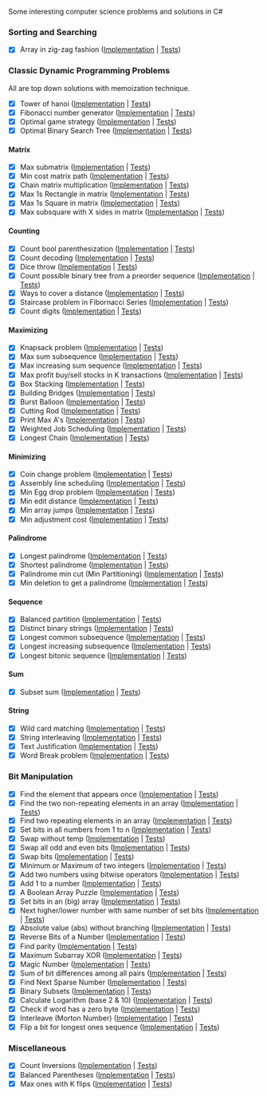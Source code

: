 Some interesting computer science problems and solutions in C#

### Sorting and Searching

- [X] Array in zig-zag fashion ([Implementation](https://github.com/justcoding121/CS-Problems/blob/master/CS.Problems/Sorting/ZigZagOrderer.cs) | [Tests](https://github.com/justcoding121/CS-Problems/blob/master/CS.Problems.Tests/Sorting/ZigZag_Tests.cs))

### Classic Dynamic Programming Problems

All are top down solutions with memoization technique.

- [X] Tower of hanoi ([Implementation](https://github.com/justcoding121/CS-Problems/blob/master/CS.Problems/DynamicProgramming/TowerOfHanoi.cs) | [Tests](https://github.com/justcoding121/CS-Problems/blob/master/CS.Problems.Tests/DynamicProgramming/TowerOfHanoi_Tests.cs))
- [X] Fibonacci number generator ([Implementation](https://github.com/justcoding121/CS-Problems/blob/master/CS.Problems/DynamicProgramming/Fibornacci.cs) | [Tests](https://github.com/justcoding121/CS-Problems/blob/master/CS.Problems.Tests/DynamicProgramming/Fibornacci_Tests.cs))
- [X] Optimal game strategy ([Implementation](https://github.com/justcoding121/CS-Problems/blob/master/CS.Problems/DynamicProgramming/OptimalGameStrategy.cs) | [Tests](https://github.com/justcoding121/CS-Problems/blob/master/CS.Problems.Tests/DynamicProgramming/OptimalGameStrategy_Tests.cs))
- [X] Optimal Binary Search Tree ([Implementation](https://github.com/justcoding121/CS-Problems/blob/master/CS.Problems/DynamicProgramming/OptimalBST.cs) | [Tests](https://github.com/justcoding121/CS-Problems/blob/master/CS.Problems.Tests/DynamicProgramming/OptimalBST_Tests.cs))

#### Matrix

- [X] Max submatrix ([Implementation](https://github.com/justcoding121/CS-Problems/blob/master/CS.Problems/DynamicProgramming/Matrix/MaxSubMatrix.cs) | [Tests](https://github.com/justcoding121/CS-Problems/blob/master/CS.Problems.Tests/DynamicProgramming/Matrix/MaxSubMatrix_Tests.cs))
- [X] Min cost matrix path ([Implementation](https://github.com/justcoding121/CS-Problems/blob/master/CS.Problems/DynamicProgramming/Matrix/MinCostMatrixPath.cs) | [Tests](https://github.com/justcoding121/CS-Problems/blob/master/CS.Problems.Tests/DynamicProgramming/Matrix/MatrixMinCost_Tests.cs))
- [X] Chain matrix multiplication ([Implementation](https://github.com/justcoding121/CS-Problems/blob/master/CS.Problems/DynamicProgramming/Matrix/ChainMultiplication.cs) | [Tests](https://github.com/justcoding121/CS-Problems/blob/master/CS.Problems.Tests/DynamicProgramming/Matrix/ChainMultiplication_Tests.cs))
- [X] Max 1s Rectangle in matrix ([Implementation](https://github.com/justcoding121/CS-Problems/blob/master/CS.Problems/DynamicProgramming/Matrix/Max1sRectangle.cs) | [Tests](https://github.com/justcoding121/CS-Problems/blob/master/CS.Problems.Tests/DynamicProgramming/Matrix/Max1sRectangle_Tests.cs))
- [X] Max 1s Square in matrix ([Implementation](https://github.com/justcoding121/CS-Problems/blob/master/CS.Problems/DynamicProgramming/Matrix/Max1sSquare.cs) | [Tests](https://github.com/justcoding121/CS-Problems/blob/master/CS.Problems.Tests/DynamicProgramming/Matrix/Max1sSquare_Tests.cs))
- [X] Max subsquare with X sides in matrix ([Implementation](https://github.com/justcoding121/CS-Problems/blob/master/CS.Problems/DynamicProgramming/Matrix/MaxXSideSubSquare.cs) | [Tests](https://github.com/justcoding121/CS-Problems/blob/master/CS.Problems.Tests/DynamicProgramming/Matrix/MaxXSideSubSquare_Tests.cs))

#### Counting

- [X] Count bool parenthesization ([Implementation](https://github.com/justcoding121/CS-Problems/blob/master/CS.Problems/DynamicProgramming/Count/CountBoolParenthesization.cs) | [Tests](https://github.com/justcoding121/CS-Problems/blob/master/CS.Problems.Tests/DynamicProgramming/Count/BoolParenthesis_Tests.cs))
- [X] Count decoding ([Implementation](https://github.com/justcoding121/CS-Problems/blob/master/CS.Problems/DynamicProgramming/Count/CountDecodings.cs) | [Tests](https://github.com/justcoding121/CS-Problems/blob/master/CS.Problems.Tests/DynamicProgramming/Count/CountDecodings_Test.cs))
- [X] Dice throw ([Implementation](https://github.com/justcoding121/CS-Problems/blob/master/CS.Problems/DynamicProgramming/Count/DiceThrow.cs) | [Tests](https://github.com/justcoding121/CS-Problems/blob/master/CS.Problems.Tests/DynamicProgramming/Count/DiceThrow_Tests.cs))
- [X] Count possible binary tree from a preorder sequence ([Implementation](https://github.com/justcoding121/CS-Problems/blob/master/CS.Problems/DynamicProgramming/Count/CountBinaryTree.cs) | [Tests](https://github.com/justcoding121/CS-Problems/blob/master/CS.Problems.Tests/DynamicProgramming/Count/CountBinaryTree_Tests.cs))
- [X] Ways to cover a distance ([Implementation](https://github.com/justcoding121/CS-Problems/blob/master/CS.Problems/DynamicProgramming/Count/WaysToCoverDistance.cs) | [Tests](https://github.com/justcoding121/CS-Problems/blob/master/CS.Problems.Tests/DynamicProgramming/Count/WaysToCover_Tests.cs))
- [X] Staircase problem in Fibornacci Series ([Implementation](https://github.com/justcoding121/CS-Problems/blob/master/CS.Problems/DynamicProgramming/Count/StairCaseProblem.cs) | [Tests](https://github.com/justcoding121/CS-Problems/blob/master/CS.Problems.Tests/DynamicProgramming/Count/StairCaseProblem_Tests.cs))
- [X] Count digits ([Implementation](https://github.com/justcoding121/CS-Problems/blob/master/CS.Problems/DynamicProgramming/Count/DigitCounter.cs) | [Tests](https://github.com/justcoding121/CS-Problems/blob/master/CS.Problems.Tests/DynamicProgramming/Count/DigitCounter_Tests.cs))

#### Maximizing

- [X] Knapsack problem ([Implementation](https://github.com/justcoding121/CS-Problems/blob/master/CS.Problems/DynamicProgramming/Maximizing/KnackSackProblems.cs) | [Tests](https://github.com/justcoding121/CS-Problems/blob/master/CS.Problems.Tests/DynamicProgramming/Maximizing/KnackSackProblems_Tests.cs))
- [X] Max sum subsequence ([Implementation](https://github.com/justcoding121/CS-Problems/blob/master/CS.Problems/DynamicProgramming/Maximizing/MaxSumSubSequence.cs) | [Tests](https://github.com/justcoding121/CS-Problems/blob/master/CS.Problems.Tests/DynamicProgramming/Maximizing/MaxSumSequence_Tests.cs))
- [X] Max increasing sum sequence ([Implementation](https://github.com/justcoding121/CS-Problems/blob/master/CS.Problems/DynamicProgramming/Maximizing/MaxSumIncreasingSequence.cs) | [Tests](https://github.com/justcoding121/CS-Problems/blob/master/CS.Problems.Tests/DynamicProgramming/Maximizing/MaxSumIncreasingSequence_Tests.cs))
- [X] Max profit buy/sell stocks in K transactions ([Implementation](https://github.com/justcoding121/CS-Problems/blob/master/CS.Problems/DynamicProgramming/Maximizing/MaxProfitKTransactions.cs) | [Tests](https://github.com/justcoding121/CS-Problems/blob/master/CS.Problems.Tests/DynamicProgramming/Maximizing/MaxProfitKTransactions_Tests.cs))
- [X] Box Stacking ([Implementation](https://github.com/justcoding121/CS-Problems/blob/master/CS.Problems/DynamicProgramming/Maximizing/BoxStacking.cs) | [Tests](https://github.com/justcoding121/CS-Problems/blob/master/CS.Problems.Tests/DynamicProgramming/Maximizing/BoxStacking_Tests.cs))
- [X] Building Bridges ([Implementation](https://github.com/justcoding121/CS-Problems/blob/master/CS.Problems/DynamicProgramming/Maximizing/BuildingBridges.cs) | [Tests](https://github.com/justcoding121/CS-Problems/blob/master/CS.Problems.Tests/DynamicProgramming/Maximizing/BuildingBridges_Tests.cs))
- [X] Burst Balloon ([Implementation](https://github.com/justcoding121/CS-Problems/blob/master/CS.Problems/DynamicProgramming/Maximizing/BurstBalloon.cs) | [Tests](https://github.com/justcoding121/CS-Problems/blob/master/CS.Problems.Tests/DynamicProgramming/Maximizing/BurstBalloon_Tests.cs))
- [X] Cutting Rod ([Implementation](https://github.com/justcoding121/CS-Problems/blob/master/CS.Problems/DynamicProgramming/Maximizing/CuttingRod.cs) | [Tests](https://github.com/justcoding121/CS-Problems/blob/master/CS.Problems.Tests/DynamicProgramming/Maximizing/CuttingRod_Tests.cs))
- [X] Print Max A's ([Implementation](https://github.com/justcoding121/CS-Problems/blob/master/CS.Problems/DynamicProgramming/Maximizing/PrintMaxAs.cs) | [Tests](https://github.com/justcoding121/CS-Problems/blob/master/CS.Problems.Tests/DynamicProgramming/Maximizing/PrintMaxAs_Tests.cs))
- [X] Weighted Job Scheduling ([Implementation](https://github.com/justcoding121/CS-Problems/blob/master/CS.Problems/DynamicProgramming/Maximizing/WeightedJobScheduling.cs) | [Tests](https://github.com/justcoding121/CS-Problems/blob/master/CS.Problems.Tests/DynamicProgramming/Maximizing/WeightedJobScheduling_Tests.cs))
- [X] Longest Chain ([Implementation](https://github.com/justcoding121/CS-Problems/blob/master/CS.Problems/DynamicProgramming/Maximizing/LongestChain.cs) | [Tests](https://github.com/justcoding121/CS-Problems/blob/master/CS.Problems.Tests/DynamicProgramming/Maximizing/LongestChain_Tests.cs))

#### Minimizing

- [X] Coin change problem ([Implementation](https://github.com/justcoding121/CS-Problems/blob/master/CS.Problems/DynamicProgramming/Minimizing/CoinChangeProblems.cs) | [Tests](https://github.com/justcoding121/CS-Problems/blob/master/CS.Problems.Tests/DynamicProgramming/Minimizing/CoinChangeProblems_Tests.cs))
- [X] Assembly line scheduling ([Implementation](https://github.com/justcoding121/CS-Problems/blob/master/CS.Problems/DynamicProgramming/Minimizing/AssemblyLineScheduling.cs) | [Tests](https://github.com/justcoding121/CS-Problems/blob/master/CS.Problems.Tests/DynamicProgramming/Minimizing/AssemblyLineScheduling_Tests.cs))
- [X] Min Egg drop problem ([Implementation](https://github.com/justcoding121/CS-Problems/blob/master/CS.Problems/DynamicProgramming/Minimizing/MinEggDrop.cs) | [Tests](https://github.com/justcoding121/CS-Problems/blob/master/CS.Problems.Tests/DynamicProgramming/Minimizing/MinEggDrop_Tests.cs))
- [X] Min edit distance ([Implementation](https://github.com/justcoding121/CS-Problems/blob/master/CS.Problems/DynamicProgramming/Minimizing/MinEditDistance.cs) | [Tests](https://github.com/justcoding121/CS-Problems/blob/master/CS.Problems.Tests/DynamicProgramming/Minimizing/MinEditDistance_Tests.cs))
- [X] Min array jumps ([Implementation](https://github.com/justcoding121/CS-Problems/blob/master/CS.Problems/DynamicProgramming/Minimizing/MinArrayJumps.cs) | [Tests](https://github.com/justcoding121/CS-Problems/blob/master/CS.Problems.Tests/DynamicProgramming/Minimizing/MinArrayJumps_Tests.cs))
- [X] Min adjustment cost ([Implementation](https://github.com/justcoding121/CS-Problems/blob/master/CS.Problems/DynamicProgramming/Minimizing/MinAdjustmentCost.cs) | [Tests](https://github.com/justcoding121/CS-Problems/blob/master/CS.Problems.Tests/DynamicProgramming/Minimizing/MinAdjustmentCost_Tests.cs))

#### Palindrome

- [X] Longest palindrome ([Implementation](https://github.com/justcoding121/CS-Problems/blob/master/CS.Problems/DynamicProgramming/Palindrome/LongestPalindrome.cs) | [Tests](https://github.com/justcoding121/CS-Problems/blob/master/CS.Problems.Tests/DynamicProgramming/Palindrome/LongestPalindrome_Tests.cs))
- [X] Shortest palindrome ([Implementation](https://github.com/justcoding121/CS-Problems/blob/master/CS.Problems/DynamicProgramming/Palindrome/ShortestPalindrome.cs) | [Tests](https://github.com/justcoding121/CS-Problems/blob/master/CS.Problems.Tests/DynamicProgramming/Palindrome/ShortestPalindrome_Tests.cs))
- [X] Palindrome min cut (Min Partitioning) ([Implementation](https://github.com/justcoding121/CS-Problems/blob/master/CS.Problems/DynamicProgramming/Palindrome/PalindromeMinCut.cs) | [Tests](https://github.com/justcoding121/CS-Problems/blob/master/CS.Problems.Tests/DynamicProgramming/Palindrome/PalindromeMinCut_Tests.cs))
- [X] Min deletion to get a palindrome ([Implementation](https://github.com/justcoding121/CS-Problems/blob/master/CS.Problems/DynamicProgramming/Palindrome/PalindromeMinDeletion.cs) | [Tests](https://github.com/justcoding121/CS-Problems/blob/master/CS.Problems.Tests/DynamicProgramming/Palindrome/PalindromeMinDeletion_Tests.cs))

#### Sequence

- [X] Balanced partition ([Implementation](https://github.com/justcoding121/CS-Problems/blob/master/CS.Problems/DynamicProgramming/Sequence/BalancedPartition.cs) | [Tests](https://github.com/justcoding121/CS-Problems/blob/master/CS.Problems.Tests/DynamicProgramming/Sequence/BalancedPartition_Tests.cs))
- [X] Distinct binary strings ([Implementation](https://github.com/justcoding121/CS-Problems/blob/master/CS.Problems/DynamicProgramming/Sequence/DistinctBinaryString.cs) | [Tests](https://github.com/justcoding121/CS-Problems/blob/master/CS.Problems.Tests/DynamicProgramming/Sequence/DistinctBinaryString_Tests.cs))
- [X] Longest common subsequence  ([Implementation](https://github.com/justcoding121/CS-Problems/blob/master/CS.Problems/DynamicProgramming/Sequence/LongestCommonSubSequence.cs) | [Tests](https://github.com/justcoding121/CS-Problems/blob/master/CS.Problems.Tests/DynamicProgramming/Sequence/LongestCommonSubSequence_Tests.cs))
- [X] Longest increasing subsequence ([Implementation](https://github.com/justcoding121/CS-Problems/blob/master/CS.Problems/DynamicProgramming/Sequence/LongestIncreasingSubSequence.cs) | [Tests](https://github.com/justcoding121/CS-Problems/blob/master/CS.Problems.Tests/DynamicProgramming/Sequence/LongestIncreasingSubSequence_Tests.cs))
- [X] Longest bitonic sequence ([Implementation](https://github.com/justcoding121/CS-Problems/blob/master/CS.Problems/DynamicProgramming/Sequence/LongestBitonicSequence.cs) | [Tests](https://github.com/justcoding121/CS-Problems/blob/master/CS.Problems.Tests/DynamicProgramming/Sequence/LongestBitonicSequence_Tests.cs))

#### Sum

- [X] Subset sum ([Implementation](https://github.com/justcoding121/CS-Problems/blob/master/CS.Problems/DynamicProgramming/Sum/SubSetSum.cs) | [Tests](https://github.com/justcoding121/CS-Problems/blob/master/CS.Problems.Tests/DynamicProgramming/Sum/SubSetSum_Tests.cs))

#### String

- [X] Wild card matching ([Implementation](https://github.com/justcoding121/CS-Problems/blob/master/CS.Problems/DynamicProgramming/String/WildCardMatching.cs) | [Tests](https://github.com/justcoding121/CS-Problems/blob/master/CS.Problems.Tests/DynamicProgramming/String/WildCardMatching_Tests.cs))
- [X] String interleaving ([Implementation](https://github.com/justcoding121/CS-Problems/blob/master/CS.Problems/DynamicProgramming/String/StringInterleaving.cs) | [Tests](https://github.com/justcoding121/CS-Problems/blob/master/CS.Problems.Tests/DynamicProgramming/String/StringInterleaving_Tests.cs))
- [X] Text Justification ([Implementation](https://github.com/justcoding121/CS-Problems/blob/master/CS.Problems/DynamicProgramming/String/TextJustification.cs) | [Tests](https://github.com/justcoding121/CS-Problems/blob/master/CS.Problems.Tests/DynamicProgramming/String/TextJustification_Tests.cs))
- [X] Word Break problem ([Implementation](https://github.com/justcoding121/CS-Problems/blob/master/CS.Problems/DynamicProgramming/String/WordBreakProblem.cs) | [Tests](https://github.com/justcoding121/CS-Problems/blob/master/CS.Problems.Tests/DynamicProgramming/String/WordBreak_Tests.cs))

### Bit Manipulation

- [X] Find the element that appears once ([Implementation](https://github.com/justcoding121/CS-Problems/blob/master/CS.Problems/BitHacks/FindUniqueElement.cs) | [Tests](https://github.com/justcoding121/CS-Problems/blob/master/CS.Problems.Tests/BitHacks/FindUniqueElement_Tests.cs))
- [X] Find the two non-repeating elements in an array ([Implementation](https://github.com/justcoding121/CS-Problems/blob/master/CS.Problems/BitHacks/TwoNonRepeatingNums.cs) | [Tests](https://github.com/justcoding121/CS-Problems/blob/master/CS.Problems.Tests/BitHacks/TwoNonRepeatingNums_Tests.cs))
- [X] Find two repeating elements in an array ([Implementation](https://github.com/justcoding121/CS-Problems/blob/master/CS.Problems/BitHacks/TwoRepeatingNums.cs) | [Tests](https://github.com/justcoding121/CS-Problems/blob/master/CS.Problems.Tests/BitHacks/TwoRepeatingNums_Tests.cs))
- [X] Set bits in all numbers from 1 to n ([Implementation](https://github.com/justcoding121/CS-Problems/blob/master/CS.Problems/BitHacks/SetBits.cs) | [Tests](https://github.com/justcoding121/CS-Problems/blob/master/CS.Problems.Tests/BitHacks/SetBits_Tests.cs))
- [X] Swap without temp ([Implementation](https://github.com/justcoding121/CS-Problems/blob/master/CS.Problems/BitHacks/SwapWithoutTemp.cs) | [Tests](https://github.com/justcoding121/CS-Problems/blob/master/CS.Problems.Tests/BitHacks/SwapWithoutTemp_Tests.cs))
- [X] Swap all odd and even bits ([Implementation](https://github.com/justcoding121/CS-Problems/blob/master/CS.Problems/BitHacks/SwapOddEvenBits.cs) | [Tests](https://github.com/justcoding121/CS-Problems/blob/master/CS.Problems.Tests/BitHacks/SwapBits_Tests.cs))
- [X] Swap bits ([Implementation](https://github.com/justcoding121/CS-Problems/blob/master/CS.Problems/BitHacks/SwapBits.cs) | [Tests](https://github.com/justcoding121/CS-Problems/blob/master/CS.Problems.Tests/BitHacks/SwapBits_Tests.cs))
- [X] Minimum or Maximum of two integers ([Implementation](https://github.com/justcoding121/CS-Problems/blob/master/CS.Problems/BitHacks/MinMaxOfTwoIntegers.cs) | [Tests](https://github.com/justcoding121/CS-Problems/blob/master/CS.Problems.Tests/BitHacks/MinMaxOfTwoIntegers_Tests.cs))
- [X] Add two numbers using bitwise operators ([Implementation](https://github.com/justcoding121/CS-Problems/blob/master/CS.Problems/BitHacks/AddTwoNumbers.cs) | [Tests](https://github.com/justcoding121/CS-Problems/blob/master/CS.Problems.Tests/BitHacks/AddTwoNumbers_Tests.cs))
- [X] Add 1 to a number ([Implementation](https://github.com/justcoding121/CS-Problems/blob/master/CS.Problems/BitHacks/AddOne.cs) | [Tests](https://github.com/justcoding121/CS-Problems/blob/master/CS.Problems.Tests/BitHacks/AddOne_Tests.cs))
- [X] A Boolean Array Puzzle ([Implementation](https://github.com/justcoding121/CS-Problems/blob/master/CS.Problems/BitHacks/BoolArrayPuzzle.cs) | [Tests](https://github.com/justcoding121/CS-Problems/blob/master/CS.Problems.Tests/BitHacks/BoolArrayPuzzle_Tests.cs))
- [X] Set bits in an (big) array ([Implementation](https://github.com/justcoding121/CS-Problems/blob/master/CS.Problems/BitHacks/SetBitsBigArray.cs) | [Tests](https://github.com/justcoding121/CS-Problems/blob/master/CS.Problems.Tests/BitHacks/SetBitsBigArray_Tests.cs))
- [X] Next higher/lower number with same number of set bits ([Implementation](https://github.com/justcoding121/CS-Problems/blob/master/CS.Problems/BitHacks/NextNumberWithSameSetBits.cs) | [Tests](https://github.com/justcoding121/CS-Problems/blob/master/CS.Problems.Tests/BitHacks/NextNumberWithSameSetBits_Tests.cs))
- [X] Absolute value (abs) without branching ([Implementation](https://github.com/justcoding121/CS-Problems/blob/master/CS.Problems/BitHacks/AbsValue.cs) | [Tests](https://github.com/justcoding121/CS-Problems/blob/master/CS.Problems.Tests/BitHacks/AbsValue_Tests.cs))
- [X] Reverse Bits of a Number ([Implementation](https://github.com/justcoding121/CS-Problems/blob/master/CS.Problems/BitHacks/ReverseBits.cs) | [Tests](https://github.com/justcoding121/CS-Problems/blob/master/CS.Problems.Tests/BitHacks/ReverseBits_Tests.cs))
- [X] Find parity ([Implementation](https://github.com/justcoding121/CS-Problems/blob/master/CS.Problems/BitHacks/ParityFinder.cs) | [Tests](https://github.com/justcoding121/CS-Problems/blob/master/CS.Problems.Tests/BitHacks/ParityFinder_Tests.cs))
- [X] Maximum Subarray XOR ([Implementation](https://github.com/justcoding121/CS-Problems/blob/master/CS.Problems/BitHacks/MaxSubArrayXOR.cs) | [Tests](https://github.com/justcoding121/CS-Problems/blob/master/CS.Problems.Tests/BitHacks/MaxSubArrayXOR_Tests.cs))
- [X] Magic Number ([Implementation](https://github.com/justcoding121/CS-Problems/blob/master/CS.Problems/BitHacks/MagicNumber.cs) | [Tests](https://github.com/justcoding121/CS-Problems/blob/master/CS.Problems.Tests/BitHacks/MagicNumber_Tests.cs))
- [X] Sum of bit differences among all pairs ([Implementation](https://github.com/justcoding121/CS-Problems/blob/master/CS.Problems/BitHacks/SumBitDiff.cs) | [Tests](https://github.com/justcoding121/CS-Problems/blob/master/CS.Problems.Tests/BitHacks/SumBitDiff_Tests.cs))
- [X] Find Next Sparse Number ([Implementation](https://github.com/justcoding121/CS-Problems/blob/master/CS.Problems/BitHacks/NextSparseNumber.cs) | [Tests](https://github.com/justcoding121/CS-Problems/blob/master/CS.Problems.Tests/BitHacks/NextSparseNumber_Tests.cs))
- [X] Binary Subsets ([Implementation](https://github.com/justcoding121/CS-Problems/blob/master/CS.Problems/BitHacks/BinarySubsets.cs) | [Tests](https://github.com/justcoding121/CS-Problems/blob/master/CS.Problems.Tests/BitHacks/BinarySubsets_Tests.cs))
- [X] Calculate Logarithm (base 2 & 10) ([Implementation](https://github.com/justcoding121/CS-Problems/blob/master/CS.Problems/BitHacks/CalcLogarithm.cs) | [Tests](https://github.com/justcoding121/CS-Problems/blob/master/CS.Problems.Tests/BitHacks/CalcLogarithm_Tests.cs))
- [X] Check if word has a zero byte ([Implementation](https://github.com/justcoding121/CS-Problems/blob/master/CS.Problems/BitHacks/CheckWordForZeroByte.cs) | [Tests](https://github.com/justcoding121/CS-Problems/blob/master/CS.Problems.Tests/BitHacks/CheckWordForZeroByte_Tests.cs))
- [X] Interleave (Morton Number) ([Implementation](https://github.com/justcoding121/CS-Problems/blob/master/CS.Problems/BitHacks/InterleaveBits.cs) | [Tests](https://github.com/justcoding121/CS-Problems/blob/master/CS.Problems.Tests/BitHacks/InterleaveBits_Tests.cs))
- [X] Flip a bit for longest ones sequence ([Implementation](https://github.com/justcoding121/CS-Problems/blob/master/CS.Problems/BitHacks/FlipBitForLongest1Seq.cs) | [Tests](https://github.com/justcoding121/CS-Problems/blob/master/CS.Problems.Tests/BitHacks/FlipBitForLongest1Seq_Tests.cs))

### Miscellaneous

- [X] Count Inversions ([Implementation](https://github.com/justcoding121/CS-Problems/blob/master/CS.Problems/Miscellaneous/CountInversions.cs) | [Tests](https://github.com/justcoding121/CS-Problems/blob/master/CS.Problems.Tests/Miscellaneous/CountInversions_Tests.cs))
- [X] Balanced Parentheses ([Implementation](https://github.com/justcoding121/CS-Problems/blob/master/CS.Problems/Miscellaneous/BalanceParentheses.cs) | [Tests](https://github.com/justcoding121/CS-Problems/blob/master/CS.Problems.Tests/Miscellaneous/BalanceParentheses_Tests.cs))
- [X] Max ones with K flips ([Implementation](https://github.com/justcoding121/CS-Problems/blob/master/CS.Problems/Miscellaneous/LongestOnesWithKFlips.cs) | [Tests](https://github.com/justcoding121/CS-Problems/blob/master/CS.Problems.Tests/Miscellaneous/LongestOnesWithKFlips_Tests.cs))
